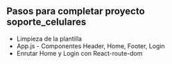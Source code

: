 ## Pasos para completar proyecto soporte_celulares

- Limpieza de la plantilla 
- App.js - Componentes Header, Home, Footer, Login
- Enrutar Home y Login con React-route-dom